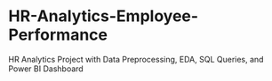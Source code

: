 # HR-Analytics-Employee-Performance
HR Analytics Project with Data Preprocessing, EDA, SQL Queries, and Power BI Dashboard
